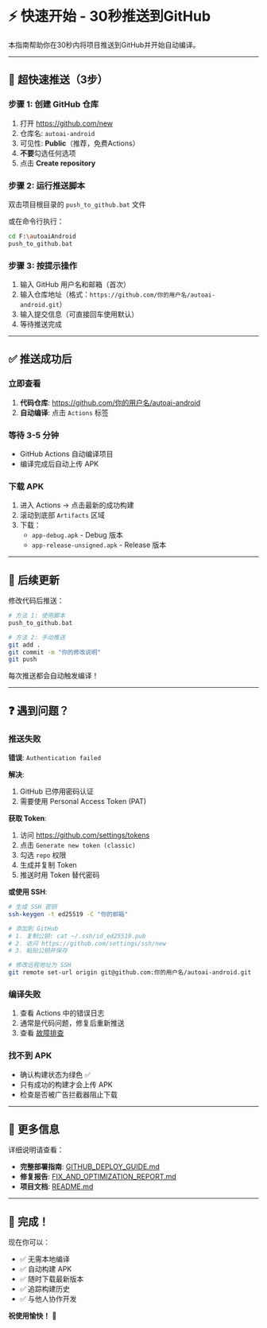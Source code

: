 # ⚡ 快速开始 - 30秒推送到GitHub

本指南帮助你在30秒内将项目推送到GitHub并开始自动编译。

---

## 🚀 超快速推送（3步）

### 步骤 1: 创建 GitHub 仓库
1. 打开 https://github.com/new
2. 仓库名: `autoai-android`
3. 可见性: **Public**（推荐，免费Actions）
4. **不要**勾选任何选项
5. 点击 **Create repository**

### 步骤 2: 运行推送脚本
双击项目根目录的 `push_to_github.bat` 文件

或在命令行执行：
```bash
cd F:\autoaiAndroid
push_to_github.bat
```

### 步骤 3: 按提示操作
1. 输入 GitHub 用户名和邮箱（首次）
2. 输入仓库地址（格式：`https://github.com/你的用户名/autoai-android.git`）
3. 输入提交信息（可直接回车使用默认）
4. 等待推送完成

---

## ✅ 推送成功后

### 立即查看
1. **代码仓库**: https://github.com/你的用户名/autoai-android
2. **自动编译**: 点击 `Actions` 标签

### 等待 3-5 分钟
- GitHub Actions 自动编译项目
- 编译完成后自动上传 APK

### 下载 APK
1. 进入 Actions → 点击最新的成功构建
2. 滚动到底部 `Artifacts` 区域
3. 下载：
   - `app-debug.apk` - Debug 版本
   - `app-release-unsigned.apk` - Release 版本

---

## 🔄 后续更新

修改代码后推送：
```bash
# 方法 1: 使用脚本
push_to_github.bat

# 方法 2: 手动推送
git add .
git commit -m "你的修改说明"
git push
```

每次推送都会自动触发编译！

---

## ❓ 遇到问题？

### 推送失败
**错误**: `Authentication failed`

**解决**:
1. GitHub 已停用密码认证
2. 需要使用 Personal Access Token (PAT)

**获取 Token**:
1. 访问 https://github.com/settings/tokens
2. 点击 `Generate new token (classic)`
3. 勾选 `repo` 权限
4. 生成并复制 Token
5. 推送时用 Token 替代密码

**或使用 SSH**:
```bash
# 生成 SSH 密钥
ssh-keygen -t ed25519 -C "你的邮箱"

# 添加到 GitHub
# 1. 复制公钥: cat ~/.ssh/id_ed25519.pub
# 2. 访问 https://github.com/settings/ssh/new
# 3. 粘贴公钥并保存

# 修改远程地址为 SSH
git remote set-url origin git@github.com:你的用户名/autoai-android.git
```

### 编译失败
1. 查看 Actions 中的错误日志
2. 通常是代码问题，修复后重新推送
3. 查看 [故障排查](GITHUB_DEPLOY_GUIDE.md#故障排查)

### 找不到 APK
- 确认构建状态为绿色 ✅
- 只有成功的构建才会上传 APK
- 检查是否被广告拦截器阻止下载

---

## 📖 更多信息

详细说明请查看：
- **完整部署指南**: [GITHUB_DEPLOY_GUIDE.md](GITHUB_DEPLOY_GUIDE.md)
- **修复报告**: [FIX_AND_OPTIMIZATION_REPORT.md](FIX_AND_OPTIMIZATION_REPORT.md)
- **项目文档**: [README.md](README.md)

---

## 🎉 完成！

现在你可以：
- ✅ 无需本地编译
- ✅ 自动构建 APK
- ✅ 随时下载最新版本
- ✅ 追踪构建历史
- ✅ 与他人协作开发

**祝使用愉快！** 🚀
